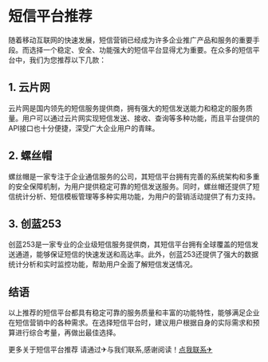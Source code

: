 # 短信平台推荐

随着移动互联网的快速发展，短信营销已经成为许多企业推广产品和服务的重要手段。而选择一个稳定、安全、功能强大的短信平台显得尤为重要。在众多的短信平台中，我们为您推荐以下几款：

## 1. 云片网
云片网是国内领先的短信服务提供商，拥有强大的短信发送能力和稳定的服务质量。用户可以通过云片网实现短信发送、接收、查询等多种功能，而且平台提供的API接口也十分便捷，深受广大企业用户的青睐。

## 2. 螺丝帽
螺丝帽是一家专注于企业通信服务的公司，其短信平台拥有完善的系统架构和多重的安全保障机制，为用户提供稳定可靠的短信发送服务。同时，螺丝帽还提供了短信统计分析、短信模板管理等多种实用功能，为用户的营销活动提供了有力支持。

## 3. 创蓝253
创蓝253是一家专业的企业级短信服务提供商，其短信平台拥有全球覆盖的短信发送通道，能够保证短信的快速发送和高达率。此外，创蓝253还提供了强大的数据统计分析和实时监控功能，帮助用户全面了解短信发送情况。

## 结语
以上推荐的短信平台都具有稳定可靠的服务质量和丰富的功能特性，能够满足企业在短信营销中的各种需求。在选择短信平台时，建议用户根据自身的实际需求和预算进行综合考量，再做出最佳选择。

更多关于短信平台推荐 请通过✈与我们联系,感谢阅读！[点我联系✈](https://img.k02.cc)